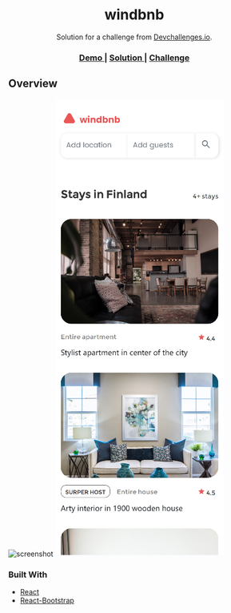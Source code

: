 <!-- Please update value in the {}  -->

<h1 align="center">windbnb</h1>

<div align="center">
   Solution for a challenge from  <a href="http://devchallenges.io" target="_blank">Devchallenges.io</a>.
</div>

<div align="center">
  <h3>
    <a href="https://windbnb-orpin.vercel.app/">
      Demo
    </a>
    <span> | </span>
    <a href="https://github.com/satellites7/windbnb">
      Solution
    </a>
    <span> | </span>
    <a href="https://devchallenges.io/challenges/3JFYedSOZqAxYuOCNmYD">
      Challenge
    </a>
  </h3>
</div>

<!-- TABLE OF CONTENTS -->

<!-- OVERVIEW -->

## Overview

![screenshot](https://github.com/satellites7/image/blob/main/windbnb.png)
![screenshot](https://github.com/satellites7/image/blob/main/windbnb-phone.png)



### Built With

<!-- This section should list any major frameworks that you built your project using. Here are a few examples.-->

- [React](https://reactjs.org/)
- [React-Bootstrap](https://react-bootstrap.netlify.app/)





